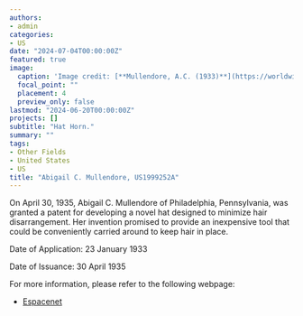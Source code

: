 ```yaml
---
authors:
- admin
categories:
- US
date: "2024-07-04T00:00:00Z"
featured: true
image:
  caption: 'Image credit: [**Mullendore, A.C. (1933)**](https://worldwide.espacenet.com/patent/search/family/024619560/publication/US1999252A?q=pn%3DUS1999252A)'
  focal_point: ""
  placement: 4
  preview_only: false
lastmod: "2024-06-20T00:00:00Z"
projects: []
subtitle: "Hat Horn."
summary: ""
tags:
- Other Fields
- United States
- US
title: "Abigail C. Mullendore, US1999252A"
---
```


On April 30, 1935, Abigail C. Mullendore of Philadelphia, Pennsylvania, was granted a patent for developing a novel hat designed to minimize hair disarrangement. Her invention promised to provide an inexpensive tool that could be conveniently carried around to keep hair in place. 

Date of Application: 23 January 1933

Date of Issuance: 30 April 1935

For more information, please refer to the following webpage: 

- [Espacenet](https://worldwide.espacenet.com/patent/search/family/024619560/publication/US1999252A?q=pn%3DUS1999252A)